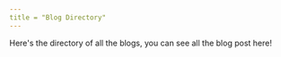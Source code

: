 ```yaml
---
title = "Blog Directory"
---
```


Here's the directory of all the blogs, you can see all the blog post here!
